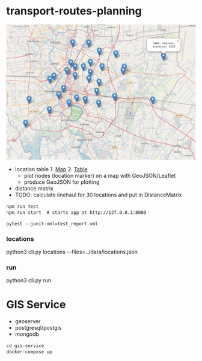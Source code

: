 # transport-routes-planning

![store-locations](docs/store-locations.png)

- location table 1. [Map](webapp/locations.html) 2. [Table](webapp/location_table.html)
  - plot nodes (location marker) on a map with GeoJSON/Leaflet
  - produce GeoJSON for plotting
- distance matrix
- TODO: calculate linehaul for 30 locations and put in DistanceMatrix


```
npm run test
npm run start  # starts app at http://127.0.0.1:8080
```


```
pytest --junit-xml=test_report.xml
```

### locations

python3 cli.py locations --files=../data/locations.json

### run

python3 cli.py run


# GIS Service

* geoserver
* postgresql/postgis
* mongodb

```
cd gis-service  
docker-compose up
```